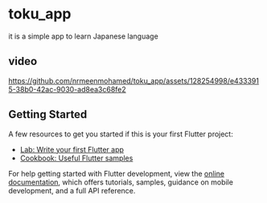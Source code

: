 # toku_app

it is a simple app to learn Japanese language

## video


https://github.com/nrmeenmohamed/toku_app/assets/128254998/e4333915-38b0-42ac-9030-ad8ea3c68fe2



## Getting Started

A few resources to get you started if this is your first Flutter project:

- [Lab: Write your first Flutter app](https://docs.flutter.dev/get-started/codelab)
- [Cookbook: Useful Flutter samples](https://docs.flutter.dev/cookbook)

For help getting started with Flutter development, view the
[online documentation](https://docs.flutter.dev/), which offers tutorials,
samples, guidance on mobile development, and a full API reference.
